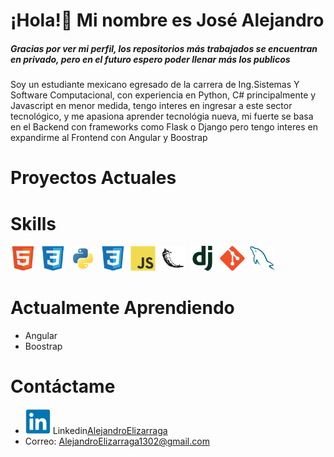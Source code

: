<!-- Presentación -->
<div>
    <h1>¡Hola!👋 Mi nombre es José Alejandro</h1>
    <h5>Gracias por ver mi perfil, los repositorios más trabajados se encuentran en privado, pero en el futuro espero poder llenar más los publicos</h5>
    <p>Soy un estudiante mexicano egresado de la carrera de Ing.Sistemas Y Software Computacional, con experiencia en Python, C# principalmente y Javascript en menor medida, tengo interes en ingresar a este sector tecnológico, y me apasiona aprender tecnológia nueva, mi fuerte se basa en el Backend con frameworks como Flask o Django pero tengo interes en expandirme al Frontend con Angular y Boostrap</p>
</div>
<!--Proyectos-->
<div>
    <h1>Proyectos Actuales</h1>
    
</div>
<!--Habilidades-->
<div>
    <h1>Skills</h1>
    <img src="https://github.com/devicons/devicon/blob/master/icons/html5/html5-original.svg" title="HTML" width="40" height="40">&nbsp;
    <img src="https://github.com/devicons/devicon/blob/master/icons/css3/css3-original.svg" title="CSS" width="40" height="40">&nbsp;
    <img src="https://github.com/devicons/devicon/blob/master/icons/python/python-original.svg" title="PYTHON" width="40" height="40">&nbsp;
    <img src="https://github.com/devicons/devicon/blob/master/icons/css3/css3-original.svg" title="C#" width="40" height="40">&nbsp;
    <img src="https://github.com/devicons/devicon/blob/master/icons/javascript/javascript-original.svg" title="JAVASCRIPT" width="40" height="40">&nbsp;
    <img src="https://github.com/devicons/devicon/blob/master/icons/flask/flask-original.svg" title="FLASK" width="40" height="40">&nbsp;
    <img src="https://github.com/devicons/devicon/blob/master/icons/django/django-plain.svg" title="DJANGO" width="40" height="40">&nbsp;
    <img src="https://github.com/devicons/devicon/blob/master/icons/git/git-original.svg" title="GIT" width="40" height="40">&nbsp;
    <img src="https://github.com/devicons/devicon/blob/master/icons/mysql/mysql-original.svg" title="MYSQL" width="40" height="40">&nbsp;
</div>
<!--Aprendizaje-->
<div>
    <h1>Actualmente Aprendiendo</h1>
    <ul>
        <li>Angular</li>
        <li>Boostrap</li>
    </ul>
</div>
<!--Contacto-->
<div>
    <h1>Contáctame</h1>
    <ul>
        <li><img src="https://github.com/devicons/devicon/blob/master/icons/linkedin/linkedin-original.svg" title="Linkedin" width="40" height="40">&nbsp;Linkedin<a href="https://www.linkedin.com/in/jos%C3%A9-alejandro-garc%C3%ADa-elizarraga/">AlejandroElizarraga</a></li>
        <li>Correo: <a href="AlejandroElizarraga1302@gmail.com">AlejandroElizarraga1302@gmail.com</a></li>
    </ul>
</div>
